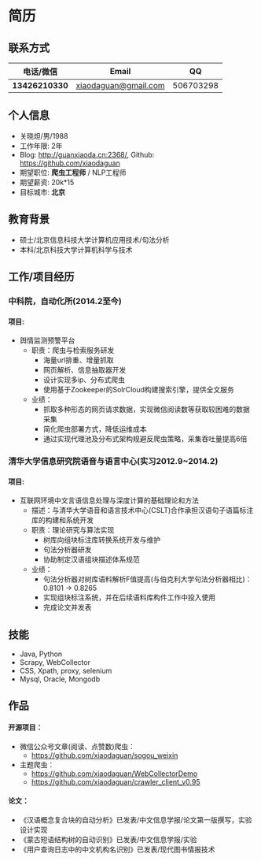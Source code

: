 # 简历
## 联系方式

电话/微信|Email|QQ
---|---|---
**13426210330**  | xiaodaguan@gmail.com  | 506703298


## 个人信息
- 关晓炟/男/1988
- 工作年限: 2年
- Blog: http://guanxiaoda.cn:2368/, Github: https://github.com/xiaodaguan
- 期望职位: **爬虫工程师** / NLP工程师
- 期望薪资: 20k*15
- 目标城市: **北京**


## 教育背景
- 硕士/北京信息科技大学计算机应用技术/句法分析
- 本科/北京科技大学计算机科学与技术


## 工作/项目经历
### 中科院，自动化所(2014.2至今)
#### 项目: 
 * 舆情监测预警平台
 	* 职责：爬虫与检索服务研发
 		* 海量url排重、增量抓取
 		* 网页解析、信息抽取器开发
 		* 设计实现多ip、分布式爬虫
 		* 使用基于Zookeeper的SolrCloud构建搜索引擎，提供全文服务
	* 业绩：
		* 抓取多种形态的网页请求数据，实现微信阅读数等获取较困难的数据采集
		* 简化爬虫部署方式，降低运维成本
		* 通过实现代理池及分布式架构规避反爬虫策略，采集吞吐量提高6倍

 
### 清华大学信息研究院语音与语言中心(实习2012.9~2014.2)
#### 项目:
* 互联网环境中文言语信息处理与深度计算的基础理论和方法
	* 描述：与清华大学语音和语言技术中心(CSLT)合作承担汉语句子语篇标注库的构建和系统开发
	* 职责：理论研究与算法实现
		* 树库向组块标注库转换系统开发与维护
		* 句法分析器研发
		* 协助制定汉语组块描述体系规范
	* 业绩：
		* 句法分析器对树库语料解析F值提高(与伯克利大学句法分析器相比)： 0.8101 -> 0.8265
		* 实现组块标注系统，并在后续语料库构件工作中投入使用
		* 完成论文并发表

## 技能
- Java, Python
- Scrapy, WebCollector
- CSS, Xpath, proxy, selenium
- Mysql, Oracle, Mongodb

## 作品
#### 开源项目：
- 微信公众号文章(阅读、点赞数)爬虫：
	- https://github.com/xiaodaguan/sogou_weixin
- 主题爬虫：
	- https://github.com/xiaodaguan/WebCollectorDemo
	- https://github.com/xiaodaguan/crawler_client_v0.95  

#### 论文：

- 《汉语概念复合块的自动分析》已发表/中文信息学报/论文第一版撰写，实验设计实现
- 《蒙古短语结构树的自动识别》已发表/中文信息学报/实验
- 《用户查询日志中的中文机构名识别》已发表/现代图书情报技术


